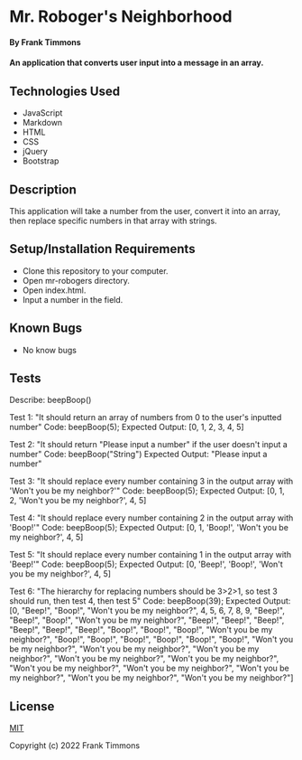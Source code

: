 # Mr. Roboger's Neighborhood

#### By Frank Timmons

#### An application that converts user input into a message in an array.

## Technologies Used

* JavaScript
* Markdown
* HTML
* CSS
* jQuery
* Bootstrap

## Description

This application will take a number from the user, convert it into an array, then replace specific numbers in that array with strings. 

## Setup/Installation Requirements

* Clone this repository to your computer.
* Open mr-robogers directory.
* Open index.html.
* Input a number in the field.

## Known Bugs

* No know bugs

## Tests

Describe: beepBoop()

Test 1: "It should return an array of numbers from 0 to the user's inputted number"
Code: beepBoop(5);
Expected Output: [0, 1, 2, 3, 4, 5]

Test 2: "It should return "Please input a number" if the user doesn't input a number"
Code: beepBoop("String")
Expected Output: "Please input a number"

Test 3: "It should replace every number containing 3 in the output array with 'Won't you be my neighbor?'"
Code: beepBoop(5);
Expected Output: [0, 1, 2, 'Won't you be my neighbor?', 4, 5]

Test 4: "It should replace every number containing 2 in the output array with 'Boop!'"
Code: beepBoop(5);
Expected Output: [0, 1, 'Boop!', 'Won't you be my neighbor?', 4, 5]

Test 5: "It should replace every number containing 1 in the output array with 'Beep!'"
Code: beepBoop(5);
Expected Output: [0, 'Beep!', 'Boop!', 'Won't you be my neighbor?', 4, 5]

Test 6: "The hierarchy for replacing numbers should be 3>2>1, so test 3 should run, then test 4, then test 5"
Code: beepBoop(39);
Expected Output: [0, "Beep!", "Boop!", "Won't you be my neighbor?", 4, 5, 6, 7, 8, 9, "Beep!", "Beep!", "Boop!", "Won't you be my neighbor?", "Beep!", "Beep!", "Beep!", "Beep!", "Beep!", "Beep!", "Boop!", "Boop!", "Boop!", "Won't you be my neighbor?", "Boop!", "Boop!", "Boop!", "Boop!", "Boop!", "Boop!", "Won't you be my neighbor?", "Won't you be my neighbor?", "Won't you be my neighbor?", "Won't you be my neighbor?", "Won't you be my neighbor?", "Won't you be my neighbor?", "Won't you be my neighbor?", "Won't you be my neighbor?", "Won't you be my neighbor?", "Won't you be my neighbor?"]

## License

[MIT](/LICENSE)

Copyright (c) 2022 Frank Timmons